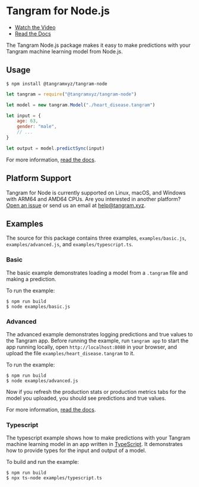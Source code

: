 # Tangram for Node.js

- [Watch the Video](https://www.tangram.xyz)
- [Read the Docs](https://www.tangram.xyz/docs)

The Tangram Node.js package makes it easy to make predictions with your Tangram machine learning model from Node.js.

## Usage

```
$ npm install @tangramxyz/tangram-node
```

```javascript
let tangram = require("@tangramxyz/tangram-node")

let model = new tangram.Model("./heart_disease.tangram")

let input = {
	age: 63,
	gender: "male",
	// ...
}

let output = model.predictSync(input)
```

For more information, [read the docs](https://www.tangram.xyz/docs).

## Platform Support

Tangram for Node is currently supported on Linux, macOS, and Windows with ARM64 and AMD64 CPUs. Are you interested in another platform? [Open an issue](https://github.com/tangramxyz/tangram/issues/new) or send us an email at [help@tangram.xyz](mailto:help@tangram.xyz).

## Examples

The source for this package contains three examples, `examples/basic.js`, `examples/advanced.js`, and `examples/typescript.ts`.

### Basic

The basic example demonstrates loading a model from a `.tangram` file and making a prediction.

To run the example:

```
$ npm run build
$ node examples/basic.js
```

### Advanced

The advanced example demonstrates logging predictions and true values to the Tangram app. Before running the example, run `tangram app` to start the app running locally, open `http://localhost:8080` in your browser, and upload the file `examples/heart_disease.tangram` to it.

To run the example:

```
$ npm run build
$ node examples/advanced.js
```

Now if you refresh the production stats or production metrics tabs for the model you uploaded, you should see predictions and true values.

For more information, [read the docs](https://www.tangram.xyz/docs).

### Typescript

The typescript example shows how to make predictions with your Tangram machine learning model in an app written in [TypeScript](https://www.typescriptlang.org). It demonstrates how to provide types for the input and output of a model.

To build and run the example:

```
$ npm run build
$ npx ts-node examples/typescript.ts
```
